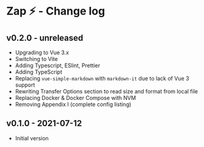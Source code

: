 # Zap ⚡️ - Change log

## v0.2.0 - unreleased

- Upgrading to Vue 3.x
- Switching to Vite
- Adding Typescript, ESlint, Prettier
- Adding TypeScript
- Replacing `vue-simple-markdown` with `markdown-it` due to lack of Vue 3 support
- Rewriting Transfer Options section to read size and format from local file
- Replacing Docker & Docker Compose with NVM
- Removing Appendix I (complete config listing)

## v0.1.0 - 2021-07-12 

- Initial version